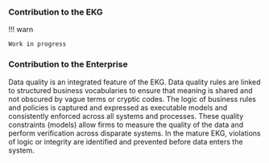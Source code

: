 ### Contribution to the EKG

!!! warn

    Work in progress

### Contribution to the Enterprise

Data quality is an integrated feature of the EKG.
Data quality rules are linked to structured
business vocabularies to ensure that meaning is
shared and not obscured by vague terms or cryptic codes.
The logic of business rules and policies is captured and
expressed as executable models and consistently enforced
across all systems and processes.
These quality constraints (models) allow firms to measure
the quality of the data and perform verification across
disparate systems.
In the mature EKG, violations of logic or integrity are
identified and prevented before data enters the system.
